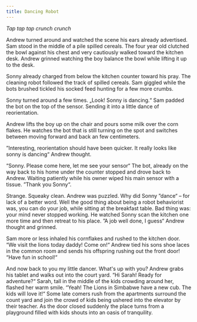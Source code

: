 ```yaml
---
title: Dancing Robot
---
```


*Tap tap tap crunch crunch*

Andrew turned around and watched the scene his ears already advertised. Sam stood in the middle of a pile spilled cereals. The four year old clutched the bowl against his chest and very cautiously walked toward the kitchen desk. Andrew grinned watching the boy balance the bowl while lifting it up to the desk. 

Sonny already charged from below the kitchen counter toward his pray. The cleaning robot followed the track of spilled cereals. Sam giggled while the bots brushed tickled his socked feed hunting for a few more crumbs. 

Sonny turned around a few times. „Look! Sonny is dancing.“ Sam padded the bot on the top of the sensor. Sending it into a little dance of reorientation. 

Andrew lifts the boy up on the chair and pours some milk over the corn flakes. He watches the bot that is still turning on the spot and switches between moving forward and back an few centimeters. 

”Interesting, reorientation should have been quicker. It really looks like sonny is dancing“ Andrew thought. 

“Sonny. Please come here, let me see your sensor“ The bot, already on the way back to his home under the counter stopped and drove back to Andrew. Waiting patiently while his owner wiped his main sensor with a tissue. ”Thank you Sonny“. 

Strange. Squeaky clean. Andrew was puzzled. Why did Sonny ”dance“ – for lack of a better word. Well the good thing about being a robot behaviorist was, you can do your job, while sitting at the breakfast table. Bad thing was: your mind never stopped working. He watched Sonny scan the kitchen one more time and then retreat to his place. ”A job well done, I guess“ Andrew thought and grinned. 

Sam more or less inhaled his cornflakes and rushed to the kitchen door. “We visit the lions today daddy! Come on!“ Andrew tied his sons shoe laces in the common room and sends his offspring rushing out the front door! “Have fun in school!“

And now back to you my little dancer. What's up with you? Andrew grabs his tablet and walks out into the court yard. “Hi Sarah! Ready for adventure?“ Sarah, tall in the middle of the kids crowding around her, flashed her warm smile. “Yeah! The Lions in Simbabwe have a new cub. The kids will love it!“ Some late comers rush from the apartments surround the count yard and join the crowd of kids being ushered into the elevator by their teacher. As the door closed suddenly the place turns from a playground filled with kids shouts into an oasis of tranquility. 